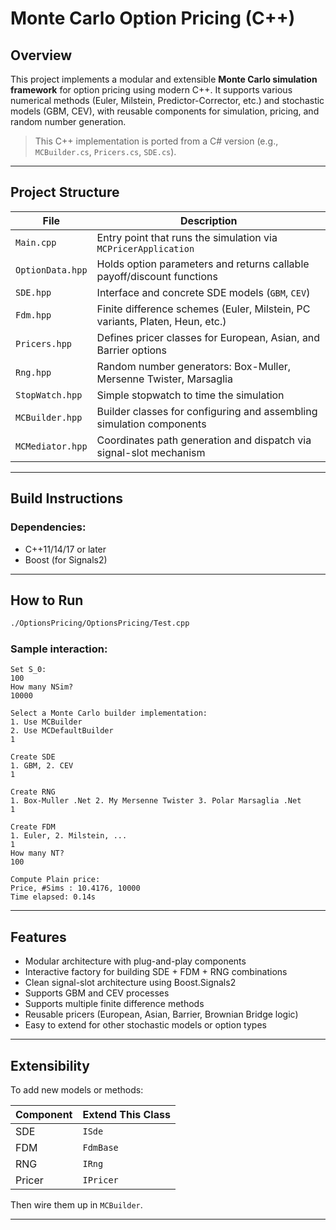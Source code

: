 # Monte Carlo Option Pricing (C++)

## Overview

This project implements a modular and extensible **Monte Carlo simulation framework** for option pricing using modern C++. It supports various numerical methods (Euler, Milstein, Predictor-Corrector, etc.) and stochastic models (GBM, CEV), with reusable components for simulation, pricing, and random number generation.

>  This C++ implementation is ported from a C# version (e.g., `MCBuilder.cs`, `Pricers.cs`, `SDE.cs`).

---

## Project Structure

| File                | Description |
|---------------------|-------------|
| `Main.cpp`          | Entry point that runs the simulation via `MCPricerApplication` |
| `OptionData.hpp`    | Holds option parameters and returns callable payoff/discount functions |
| `SDE.hpp`           | Interface and concrete SDE models (`GBM`, `CEV`) |
| `Fdm.hpp`           | Finite difference schemes (Euler, Milstein, PC variants, Platen, Heun, etc.) |
| `Pricers.hpp`       | Defines pricer classes for European, Asian, and Barrier options |
| `Rng.hpp`           | Random number generators: Box-Muller, Mersenne Twister, Marsaglia |
| `StopWatch.hpp`     | Simple stopwatch to time the simulation |
| `MCBuilder.hpp`     | Builder classes for configuring and assembling simulation components |
| `MCMediator.hpp`    | Coordinates path generation and dispatch via signal-slot mechanism |

---

## Build Instructions

### Dependencies:
- C++11/14/17 or later
- Boost (for Signals2)

---

## How to Run

```bash
./OptionsPricing/OptionsPricing/Test.cpp
```

### Sample interaction:

```
Set S_0:
100
How many NSim?
10000

Select a Monte Carlo builder implementation:
1. Use MCBuilder
2. Use MCDefaultBuilder
1

Create SDE
1. GBM, 2. CEV
1

Create RNG
1. Box-Muller .Net 2. My Mersenne Twister 3. Polar Marsaglia .Net
1

Create FDM
1. Euler, 2. Milstein, ...
1
How many NT?
100

Compute Plain price:
Price, #Sims : 10.4176, 10000
Time elapsed: 0.14s
```

---

## Features

- Modular architecture with plug-and-play components
- Interactive factory for building SDE + FDM + RNG combinations
- Clean signal-slot architecture using Boost.Signals2
- Supports GBM and CEV processes
- Supports multiple finite difference methods
- Reusable pricers (European, Asian, Barrier, Brownian Bridge logic)
- Easy to extend for other stochastic models or option types

---

## Extensibility

To add new models or methods:

| Component | Extend This Class      |
|----------|------------------------|
| SDE      | `ISde`                 |
| FDM      | `FdmBase`              |
| RNG      | `IRng`                 |
| Pricer   | `IPricer`              |

Then wire them up in `MCBuilder`.

---


